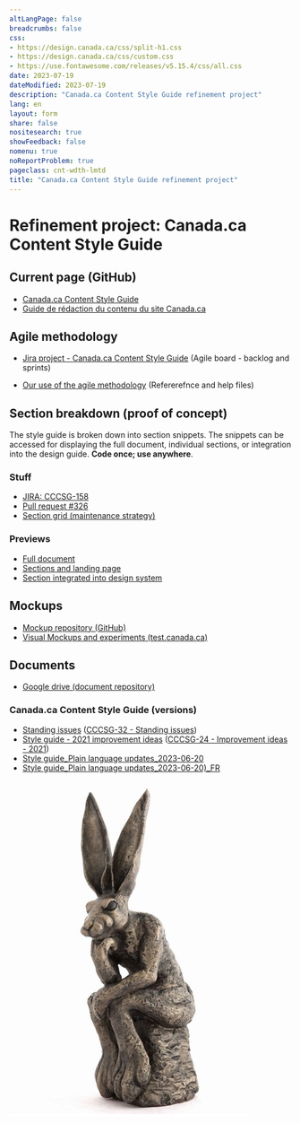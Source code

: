 ```yaml
---
altLangPage: false
breadcrumbs: false
css:
- https://design.canada.ca/css/split-h1.css
- https://design.canada.ca/css/custom.css
- https://use.fontawesome.com/releases/v5.15.4/css/all.css
date: 2023-07-19
dateModified: 2023-07-19
description: "Canada.ca Content Style Guide refinement project"
lang: en
layout: form
share: false
nositesearch: true
showFeedback: false
nomenu: true
noReportProblem: true
pageclass: cnt-wdth-lmtd
title: "Canada.ca Content Style Guide refinement project"
---
```

<div class="row">
  <div class="col-md-8">
    <h1 property="name" id="wb-cont" dir="ltr"><span class="stacked"><span>Refinement project</span>: <span>Canada.ca Content Style Guide</span></span></h1>
    <h2 class="mrgn-tp-lg">Current page (GitHub)</h2>
    <ul>
      <li><a href="https://design.canada.ca/style-guide/">Canada.ca Content Style Guide</a></li>
      <li><a href="https://conception.canada.ca/guide-redaction/">Guide de rédaction du contenu du site Canada.ca</a></li>
    </ul>
    <h2 class="mrgn-tp-lg">Agile methodology</h2>
    <ul class="fa-ul">
      <li><span class="fa-li"><span class="fab fa-jira"></span></span><a href="https://canada-style-guide.atlassian.net/jira/software/projects/CCCSG/boards/2/backlog">Jira project - Canada.ca Content Style Guide</a> (Agile board - backlog and sprints)</li>
    </ul>
    <ul>
      <li><a href="https://test.canada.ca/experimental/content-style-guide/jira/">Our use of the agile methodology</a> (Refererefnce and help files)</li>
    </ul>
    <h2 class="mrgn-tp-lg">Section breakdown (proof of concept)</h2>
    <p>The style guide is broken down into section snippets.  The snippets can be accessed for displaying the full document, individual sections, or integration into the design guide. <strong>Code once; use anywhere</strong>.</p>
    <h3 class="mrgn-tp-lg">Stuff</h3>
    <ul>
      <li><a href="https://canada-style-guide.atlassian.net/jira/software/projects/CCCSG/boards/2?selectedIssue=CCCSG-158">JIRA: CCCSG-158</a></li>
      <li><a href="https://github.com/canada-ca/design-system/pull/326">Pull request #326</a></li>
      <li><a href="https://test.canada.ca/experimental/content-style-guide/sg-breakdown">Section grid (maintenance strategy)</a></li>
    </ul>
    <h3 class="mrgn-tp-lg">Previews</h3>
    <ul>
      <li><a href="https://deploy-preview-326--design-system-canada-ca.netlify.app/style-guide/">Full document</a></li>
      <li><a href="https://deploy-preview-326--design-system-canada-ca.netlify.app/style-guide-test/">Sections and landing page</a></li>
      <li><a href="https://deploy-preview-326--design-system-canada-ca.netlify.app/style-guide-test/contact">Section integrated into design system</a></li>
    </ul>
    <h2 class="mrgn-tp-lg">Mockups</h2>
    <ul>
      <li><a href="https://github.com/gc-proto/experimental/tree/master/content-style-guide/mockups">Mockup repository (GitHub)</a></li>
      <li><a href="https://test.canada.ca/experimental/content-style-guide/mockups/">Visual Mockups and experiments (test.canada.ca)</a></li>
    </ul>
    <h2 class="mrgn-tp-lg">Documents</h2>
    <ul class="fa-ul">
      <li><span class="fa-li"><span class="fab fa-google-drive"></span></span><a href="https://drive.google.com/drive/folders/1ShcpGwJnqs9PGmF2tXU708Wg0RKsiY08?ths=true">Google drive (document repository)</a></li>
    </ul>
    <h3 class="mrgn-tp-lg">Canada.ca Content Style Guide (versions)</h3>
    <ul class="fa-ul">
      <li><span class="fa-li"><span class="fab fa-google-drive"></span></span><a href="https://docs.google.com/spreadsheets/d/1hQLFf3Or-6wK9EIv0DJVudavOOWTKK22">Standing issues</a> (<a href="https://canada-style-guide.atlassian.net/browse/CCCSG-32">CCCSG-32 - Standing issues</a>)</li>
      <li><span class="fa-li"><span class="fab fa-google-drive"></span></span><a href="https://docs.google.com/document/d/1Ybk4O8eOIUj3hlbepsIejnYiZ6g2xnR9GfQ_axLyFoM/edit#heading=h.k8dqa87ja7rc">Style guide - 2021 improvement ideas</a> (<a href="https://canada-style-guide.atlassian.net/browse/CCCSG-24">CCCSG-24 - Improvement ideas - 2021</a>)</li>
      <li><span class="fa-li"><span class="fab fa-google-drive"></span></span><a href="https://docs.google.com/document/d/10a-NJ8t8mppGiuNhelZT-0MSaiCpQwZZzFzQ3XdW-Nc/edit#heading=h.u8ib4j5mzm6">Style guide_Plain language updates_2023-06-20</a></li>
      <li><span class="fa-li"><span class="fab fa-google-drive"></span></span><a href="https://docs.google.com/document/d/1TAeY4gY7xuAgvRkwagXD8syVVNnCYSUDwjnCDrr3bPs/edit#heading=h.r0gar1wsenmh">Style guide_Plain language updates_2023-06-20)_FR</a></li>
    </ul>
  </div>
  <div class="col-md-4">
    <div><img src="./images/bunny29.png" alt="" class="img-responsive mrgn-tp-lg"></div>
  </div>
</div>
